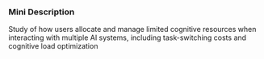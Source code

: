 ### Mini Description

Study of how users allocate and manage limited cognitive resources when interacting with multiple AI systems, including task-switching costs and cognitive load optimization
